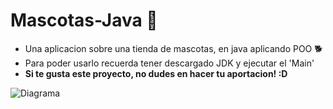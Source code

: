 # Mascotas-Java 🐶 
- Una aplicacion sobre una tienda de mascotas, en java aplicando POO 🐕
- Para poder usarlo recuerda tener descargado JDK y ejecutar el 'Main'
- **Si te gusta este proyecto, no dudes en hacer tu aportacion! :D**
  
![Diagrama](https://github.com/Lstrappare/Mascotas-Java/assets/119477560/e498d702-13ea-4fb5-b5ef-aead6ebb76e8)
